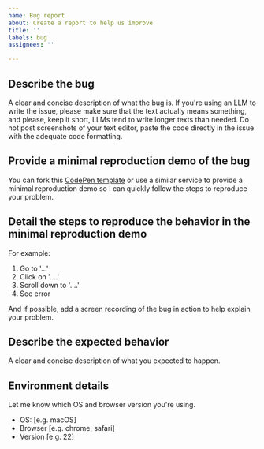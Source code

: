 ```yaml
---
name: Bug report
about: Create a report to help us improve
title: ''
labels: bug
assignees: ''

---
```


## Describe the bug

A clear and concise description of what the bug is.
If you're using an LLM to write the issue, please make sure that the text actually means something, and please, keep it short, LLMs tend to write longer texts than needed.
Do not post screenshots of your text editor, paste the code directly in the issue with the adequate code formatting.

## Provide a minimal reproduction demo of the bug

You can fork this [CodePen template](https://codepen.io/juliangarnier/pen/pvoGoxR) or use a similar service to provide a minimal reproduction demo so I can quickly follow the steps to reproduce your problem.

## Detail the steps to reproduce the behavior in the minimal reproduction demo

For example:
1. Go to '...'
2. Click on '....'
3. Scroll down to '....'
4. See error

And if possible, add a screen recording of the bug in action to help explain your problem.

## Describe the expected behavior

A clear and concise description of what you expected to happen.

## Environment details

Let me know which OS and browser version you're using.
 - OS: [e.g. macOS]
 - Browser [e.g. chrome, safari]
 - Version [e.g. 22]
